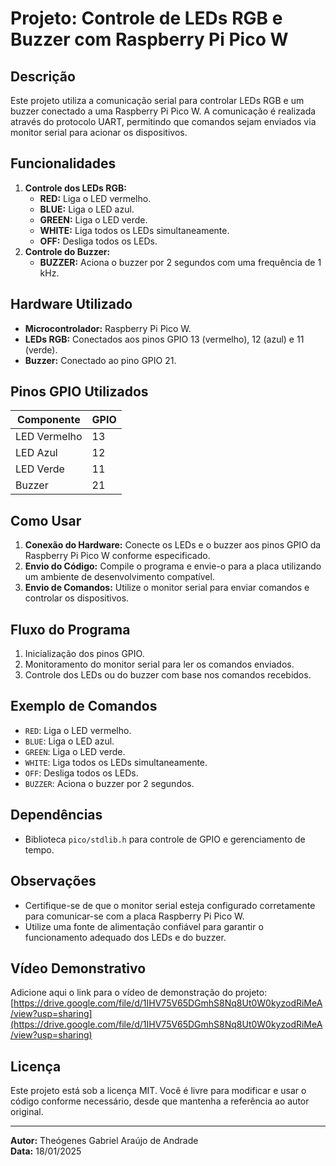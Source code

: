 # Projeto: Controle de LEDs RGB e Buzzer com Raspberry Pi Pico W

## Descrição
Este projeto utiliza a comunicação serial para controlar LEDs RGB e um buzzer conectado a uma Raspberry Pi Pico W. A comunicação é realizada através do protocolo UART, permitindo que comandos sejam enviados via monitor serial para acionar os dispositivos.

## Funcionalidades
1. **Controle dos LEDs RGB:**
   - **RED:** Liga o LED vermelho.
   - **BLUE:** Liga o LED azul.
   - **GREEN:** Liga o LED verde.
   - **WHITE:** Liga todos os LEDs simultaneamente.
   - **OFF:** Desliga todos os LEDs.
2. **Controle do Buzzer:**
   - **BUZZER:** Aciona o buzzer por 2 segundos com uma frequência de 1 kHz.

## Hardware Utilizado
- **Microcontrolador:** Raspberry Pi Pico W.
- **LEDs RGB:** Conectados aos pinos GPIO 13 (vermelho), 12 (azul) e 11 (verde).
- **Buzzer:** Conectado ao pino GPIO 21.

## Pinos GPIO Utilizados
| Componente  | GPIO |
|-------------|------|
| LED Vermelho| 13   |
| LED Azul    | 12   |
| LED Verde   | 11   |
| Buzzer      | 21   |

## Como Usar
1. **Conexão do Hardware:** Conecte os LEDs e o buzzer aos pinos GPIO da Raspberry Pi Pico W conforme especificado.
2. **Envio do Código:** Compile o programa e envie-o para a placa utilizando um ambiente de desenvolvimento compatível.
3. **Envio de Comandos:** Utilize o monitor serial para enviar comandos e controlar os dispositivos.

## Fluxo do Programa
1. Inicialização dos pinos GPIO.
2. Monitoramento do monitor serial para ler os comandos enviados.
3. Controle dos LEDs ou do buzzer com base nos comandos recebidos.

## Exemplo de Comandos
- `RED`: Liga o LED vermelho.
- `BLUE`: Liga o LED azul.
- `GREEN`: Liga o LED verde.
- `WHITE`: Liga todos os LEDs simultaneamente.
- `OFF`: Desliga todos os LEDs.
- `BUZZER`: Aciona o buzzer por 2 segundos.

## Dependências
- Biblioteca `pico/stdlib.h` para controle de GPIO e gerenciamento de tempo.

## Observações
- Certifique-se de que o monitor serial esteja configurado corretamente para comunicar-se com a placa Raspberry Pi Pico W.
- Utilize uma fonte de alimentação confiável para garantir o funcionamento adequado dos LEDs e do buzzer.

## Vídeo Demonstrativo
Adicione aqui o link para o vídeo de demonstração do projeto:
[https://drive.google.com/file/d/1IHV75V65DGmhS8Nq8Ut0W0kyzodRiMeA/view?usp=sharing](https://drive.google.com/file/d/1IHV75V65DGmhS8Nq8Ut0W0kyzodRiMeA/view?usp=sharing)

## Licença
Este projeto está sob a licença MIT. Você é livre para modificar e usar o código conforme necessário, desde que mantenha a referência ao autor original.

---
**Autor:** Theógenes Gabriel Araújo de Andrade  
**Data:** 18/01/2025



